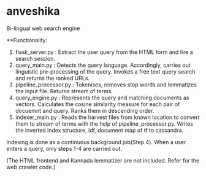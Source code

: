# anveshika
Bi-lingual web search engine

**Functionality:

1. flask_server.py : Extract the user query from the HTML form and fire a search session.
2. query_main.py : Detects the query language. Accordingly, carries out linguistic pre-processing of the query. Invokes a free text query search and returns the ranked URLs.
3. pipeline_processor.py : Tokenises, removes stop words and lemmatizes the input file. Returns stream of terms.
4. query_engine.py : Represents the query and matching documents as vectors. Calculates the cosine similarity measure for each pair of docuemnt and query. Ranks them in descending order.
5. indexer_main.py : Reads the harvest files from known location to convert them to stream of terms with the help of pipeline_processor.py. Writes the inverted index structure, idf, document map of tf to cassandra.

Indexing is done as a continuous background job(Step 4). When a user enters a query, only steps 1-4 are carried out.

(The HTML frontend and Kannada lemmatizer are not included. 
Refer for the web crawler code.)

